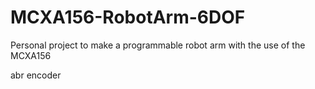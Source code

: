 # MCXA156-RobotArm-6DOF
Personal project to make a programmable robot arm with the use of the MCXA156


abr encoder
